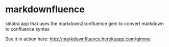 markdownfluence
===============

sinatra app that uses the markdown2confluence gem to convert markdown to confluence syntax


See it in action here: http://markdownfluence.herokuapp.com/gimme
